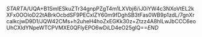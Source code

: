 $START$A/UQA+B1SmIESkuZTr34gnpPZgT4m1LXVbj6/iJ0iYW4c3NXoVtEL2kXFx0OOIoD22tABrkOcbdSF9PECxlZY60m9fDghSB3tFas0WB9p1zdL/7gnXrcaIkcjwD9D1/JQW42CMs+h2uheH4hoZxEGKk30z+Ztzz4A8hlLwJbCCC6eoUhCXldYNpeWTCPVMXE0QFlyEPO6wDiLD4eO25glQ==$END$
